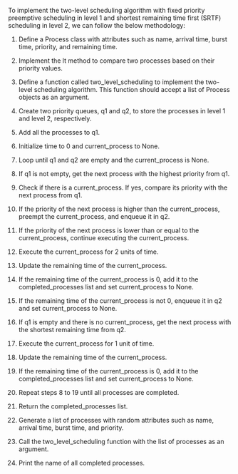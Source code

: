 To implement the two-level scheduling algorithm with fixed priority preemptive scheduling in level 1 and shortest remaining time first (SRTF) scheduling in level 2, we can follow the below methodology:

1. Define a Process class with attributes such as name, arrival time, burst time, priority, and remaining time.

2. Implement the lt method to compare two processes based on their priority values.

3. Define a function called two_level_scheduling to implement the two-level scheduling algorithm. This function should accept a list of Process objects as an argument.

4. Create two priority queues, q1 and q2, to store the processes in level 1 and level 2, respectively.

5. Add all the processes to q1.

6. Initialize time to 0 and current_process to None.

7. Loop until q1 and q2 are empty and the current_process is None.

8. If q1 is not empty, get the next process with the highest priority from q1.

9. Check if there is a current_process. If yes, compare its priority with the next process from q1.

10. If the priority of the next process is higher than the current_process, preempt the current_process, and enqueue it in q2.

11. If the priority of the next process is lower than or equal to the current_process, continue executing the current_process.

12. Execute the current_process for 2 units of time.

13. Update the remaining time of the current_process.

14. If the remaining time of the current_process is 0, add it to the completed_processes list and set current_process to None.

15. If the remaining time of the current_process is not 0, enqueue it in q2 and set current_process to None.

16. If q1 is empty and there is no current_process, get the next process with the shortest remaining time from q2.

17. Execute the current_process for 1 unit of time.

18. Update the remaining time of the current_process.

19. If the remaining time of the current_process is 0, add it to the completed_processes list and set current_process to None.

20. Repeat steps 8 to 19 until all processes are completed.

21. Return the completed_processes list.

22. Generate a list of processes with random attributes such as name, arrival time, burst time, and priority.

23. Call the two_level_scheduling function with the list of processes as an argument.

24. Print the name of all completed processes.
